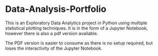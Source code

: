 # Data-Analysis-Portfolio
This is an Exploratory Data Analytics project in Python using multiple statistical plotting techniques.
It is in the form of a Jupyter Notebook, however there is also a pdf version available.

The PDF version is easier to consume as there is no setup required, but loses the interactivity of the Jupyter Notebook.
